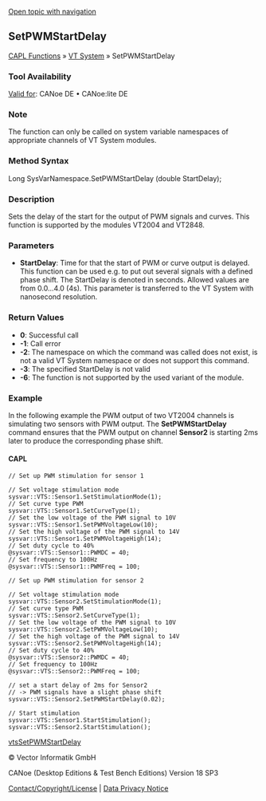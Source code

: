 [Open topic with navigation](../../../../../CANoeDEFamily.htm#Topics/CAPLFunctions/VTSystem/Functions/CAPLfunctionVTSSetPWMStartDelay.md)

## SetPWMStartDelay

[CAPL Functions](../../CAPLfunctions.md) » [VT System](../CAPLfunctionsVTSystemOverview.md) » SetPWMStartDelay

### Tool Availability

[Valid for](../../../Shared/FeatureAvailability.md): CANoe DE • CANoe:lite DE

### Note

The function can only be called on system variable namespaces of appropriate channels of VT System modules.

### Method Syntax

Long SysVarNamespace.SetPWMStartDelay (double StartDelay);

### Description

Sets the delay of the start for the output of PWM signals and curves. This function is supported by the modules VT2004 and VT2848.

### Parameters

- **StartDelay**: Time for that the start of PWM or curve output is delayed. This function can be used e.g. to put out several signals with a defined phase shift. The StartDelay is denoted in seconds. Allowed values are from 0.0...4.0 (4s). This parameter is transferred to the VT System with nanosecond resolution.

### Return Values

- **0**: Successful call
- **-1**: Call error
- **-2**: The namespace on which the command was called does not exist, is not a valid VT System namespace or does not support this command.
- **-3**: The specified StartDelay is not valid
- **-6**: The function is not supported by the used variant of the module.

### Example

In the following example the PWM output of two VT2004 channels is simulating two sensors with PWM output. The **SetPWMStartDelay** command ensures that the PWM output on channel **Sensor2** is starting 2ms later to produce the corresponding phase shift.

#### CAPL

```plaintext
// Set up PWM stimulation for sensor 1

// Set voltage stimulation mode
sysvar::VTS::Sensor1.SetStimulationMode(1);
// Set curve type PWM
sysvar::VTS::Sensor1.SetCurveType(1);
// Set the low voltage of the PWM signal to 10V
sysvar::VTS::Sensor1.SetPWMVoltageLow(10);
// Set the high voltage of the PWM signal to 14V
sysvar::VTS::Sensor1.SetPWMVoltageHigh(14);
// Set duty cycle to 40%
@sysvar::VTS::Sensor1::PWMDC = 40;
// Set frequency to 100Hz
@sysvar::VTS::Sensor1::PWMFreq = 100;

// Set up PWM stimulation for sensor 2

// Set voltage stimulation mode
sysvar::VTS::Sensor2.SetStimulationMode(1);
// Set curve type PWM
sysvar::VTS::Sensor2.SetCurveType(1);
// Set the low voltage of the PWM signal to 10V
sysvar::VTS::Sensor2.SetPWMVoltageLow(10);
// Set the high voltage of the PWM signal to 14V
sysvar::VTS::Sensor2.SetPWMVoltageHigh(14);
// Set duty cycle to 40%
@sysvar::VTS::Sensor2::PWMDC = 40;
// Set frequency to 100Hz
@sysvar::VTS::Sensor2::PWMFreq = 100;

// set a start delay of 2ms for Sensor2
// -> PWM signals have a slight phase shift
sysvar::VTS::Sensor2.SetPWMStartDelay(0.02);

// Start stimulation
sysvar::VTS::Sensor1.StartStimulation();
sysvar::VTS::Sensor2.StartStimulation();
```

[vtsSetPWMStartDelay](CAPLfunctionVTSvtsSetPWMStartDelay.md)

© Vector Informatik GmbH

CANoe (Desktop Editions & Test Bench Editions) Version 18 SP3

[Contact/Copyright/License](../../../Shared/ContactCopyrightLicense.md) | [Data Privacy Notice](https://www.vector.com/int/en/company/get-info/privacy-policy/)